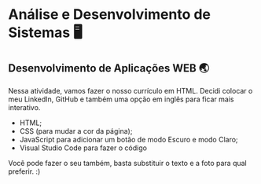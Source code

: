 # Análise e Desenvolvimento de Sistemas 🖥️

## Desenvolvimento de Aplicações WEB 🌏

Nessa atividade, vamos fazer o nosso currículo em HTML. Decidi colocar o meu LinkedIn, GitHub e também uma opção em inglês para ficar mais interativo.
- HTML;
- CSS (para mudar a cor da página);
- JavaScript para adicionar um botão de modo Escuro e modo Claro;
- Visual Studio Code para fazer o código

Você pode fazer o seu também, basta substituir o texto e a foto para qual preferir. :)
